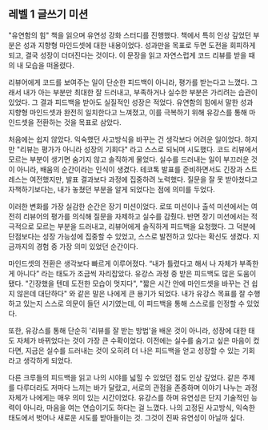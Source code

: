 ## 레벨 1 글쓰기 미션

 "유연함의 힘" 책을 읽으며 유연성 강화 스터디를 진행했다. 책에서 특히 인상 깊었던 부분은 성과 지향형 
마인드셋에 대한 내용이었다. 성과만을 목표로 두면 도전을 회피하게 되고, 결국 성장이 더뎌진다는 것이다.
이 문장을 읽고 자연스럽게 코드 리뷰를 받을 때의 내 모습을 떠올렸다.

 리뷰어에게 코드를 보여주는 일이 단순한 피드백이 아니라, 평가를 받는다고 느꼈다. 
그래서 내가 아는 부분만 최대한 잘 드러내고, 부족하거나 실수한 부분은 가리려는 습관이 있었다. 그 결과 
피드백을 받아도 실질적인 성장은 적었다. 유연함의 힘에서 말한 성과 지향형 마인드셋과 완전히 일치한다고 느껴졌고,
이를 극복하기 위해 유강스를 통해 마인드셋을 전환하는 것을 목표로 삼았다.

처음에는 쉽지 않았다. 익숙했던 사고방식을 바꾸는 건 생각보다 어려운 일이었다. 하지만 "리뷰는 평가가 
아니라 성장의 기회다" 라고 스스로 되뇌며 시도했다. 코드 리뷰에서 모르는 부분이 생기면 숨기지 않고 솔직하게 물었다.
실수를 드러내는 일이 부끄러운 것이 아니라, 배움의 순간이라는 인식이 생겼다. 테코톡 발표를 준비하면서도 긴장과
스트레스는 여전했지만, 발표 결과보다 과정에 집중하려 노력했다. 질문을 잘 못 받아쳤다고 자책하기보다는, 
내가 놓쳤던 부분을 알게 되었다는 점에 의미를 두었다.

이러한 변화를 가장 실감한 순간은 장기 미션이었다. 로또 미션이나 출석 미션에서는 여전히 리뷰어의 평가를 의식해 
질문을 자제하고 실수를 감췄다. 반면 장기 미션에서는 적극적으로 모르는 부분을 드러내고, 리뷰어에게 솔직하게 
피드백을 요청했다. 그 덕분에 단점보다는 성장 가능성에 집중할 수 있었고, 스스로 발전하고 있다는 확신도 생겼다. 
지금까지의 경험 중 가장 의미 있었던 순간이다.

마인드셋의 전환은 생각보다 빠르게 이루어졌다. “내가 틀렸다고 해서 나 자체가 부족한 게 아니다” 라는 태도가 
조금씩 자리잡았다. 유강스 과정 중 받은 피드백도 많은 도움이 됐다. "긴장했을 텐데 도전한 모습이 멋지다", 
"짧은 시간 안에 마인드셋을 바꾸는 건 쉽지 않은데 대단하다" 와 같은 말은 나에게 큰 용기가 되었다. 내가 유강스
목표를 잘 수행하고 있는지 스스로 의문이 들던 시기였는데, 이 피드백을 통해 스스로를 인정할 수 있었다.

또한, 유강스를 통해 단순히 '리뷰를 잘 받는 방법'을 배운 것이 아니라, 성장에 대한 태도 자체가 바뀌었다는 것이
가장 큰 수확이었다. 이전에는 실수를 숨기고 싶은 마음이 컸다면, 지금은 실수를 드러내는 것이 오히려 더 나은 
피드백을 얻고 성장할 수 있는 기회라고 생각하게 되었다.

다른 크루들의 피드백을 읽고 나의 시야를 넓힐 수 있었던 점도 인상 깊었다. 같은 주제를 다루더라도 저마다 느끼는
바가 달랐고, 서로의 관점을 존중하며 이야기 나누는 과정 자체가 나에게는 매우 의미 있는 시간이었다.
유강스를 하며 유연성은 단지 기술적인 능력이 아니라, 마음을 여는 연습이기도 하다는 걸 느꼈다. 나의 고정된 
사고방식, 익숙한 태도에서 벗어나 새로운 시도를 받아들이는 것. 그것이 진짜 유연성이 아닐까 싶다. 